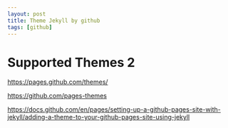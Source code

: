 ```yaml
---
layout: post
title: Theme Jekyll by github 
tags: [github]
---
```


# Supported Themes 2

https://pages.github.com/themes/

https://github.com/pages-themes

https://docs.github.com/en/pages/setting-up-a-github-pages-site-with-jekyll/adding-a-theme-to-your-github-pages-site-using-jekyll
